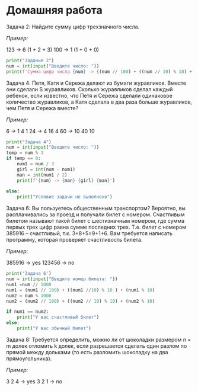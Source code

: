 # Домашняя работа

Задача 2: 
Найдите сумму цифр трехзначного числа. 

*Пример:*

123 -> 6 (1 + 2 + 3)
100 -> 1 (1 + 0 + 0)

```python
print("Задание 2")
num = int(input("Введите число: "))
print(f'Сумма цифр числа {num} -> {(num // 100) + ((num // 10) % 10) + (num % 10)} ({num // 100} + {(num // 10) % 10} + {num % 10})') 
```

Задача 4: 
Петя, Катя и Сережа делают из бумаги журавликов. Вместе они сделали S журавликов. 
Сколько журавликов сделал каждый ребенок, если известно, 
что Петя и Сережа сделали одинаковое количество журавликов, 
а Катя сделала в два раза больше журавликов, чем Петя и Сережа вместе?

*Пример:*

6 -> 1  4  1
24 -> 4  16  4
60 -> 10  40  10

```python
print("Задача 4")
num = int(input("Введите число: "))
temp = num % 3
if temp == 0:
    num1 = num / 3
    girl = int(num - num1)
    man = int(num1 / 2)
    print(f'{num} -> {man} {girl} {man}')
    
else:
    print("Условие задачи не выполнено")
```

Задача 6: 
Вы пользуетесь общественным транспортом? 
Вероятно, вы расплачивались за проезд и получали билет с номером.
Счастливым билетом называют такой билет с шестизначным номером, 
где сумма первых трех цифр равна сумме последних трех. 
Т.е. билет с номером 385916 – счастливый, т.к. 3+8+5=9+1+6. 
Вам требуется написать программу, которая проверяет счастливость билета.

*Пример:*

385916 -> yes
123456 -> no

```python
print('Задача 6')
num = int(input("Введите номер билета: "))
num1 =num // 1000
num1 = (num1 // 100) + ((num1 //10) % 10 ) + (num1 % 10)
num2 = num % 1000
num2 = (num2 // 100) + ((num2 // 10) % 10) + (num2 % 10)

if num1 == num2:
    print("У вас счастливый билет")
else:
    print("У вас обычный билет")
```

Задача 8: 
Требуется определить, можно ли от шоколадки размером n × m долек отломить k долек, 
если разрешается сделать один разлом по прямой между дольками (то есть разломить шоколадку на два прямоугольника).

*Пример:*

3 2 4 -> yes
3 2 1 -> no

```python

```
